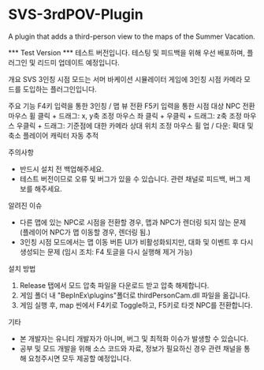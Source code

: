 # SVS-3rdPOV-Plugin
A plugin that adds a third-person view to the maps of the Summer Vacation.

*** Test Version ***
테스트 버전입니다.
테스팅 및 피드백을 위해 우선 배포하며, 플러그인 및 리드미 업데이트 예정입니다.

개요
SVS 3인칭 시점 모드는 서머 바케이션 시뮬레이터 게임에 3인칭 시점 카메라 모드를 도입하는 플러그인입니다.

주요 기능
F4키 입력을 통한 3인칭 / 맵 뷰 전환
F5키 입력을 통한 시점 대상 NPC 전환
마우스 휠 클릭 + 드래그: x, y축 조정
마우스 좌 클릭 + 우클릭 + 드래그: z축 조정
마우스 우클릭 + 드래그: 기준점에 대한 카메라 상대 위치 조정
마우스 휠 업 / 다운: 확대 및 축소
플레이어 캐릭터 자동 추적

주의사항
- 반드시 설치 전 백업해주세요.
- 테스트 버전이므로 오류 및 버그가 있을 수 있습니다. 관련 채널로 피드백, 버그 제보를 해주세요.

알려진 이슈
- 다른 맵에 있는 NPC로 시점을 전환할 경우, 맵과 NPC가 렌더링 되지 않는 문제 (플레이어 NPC가 맵 이동할 경우, 렌더링 됨.)
- 3인칭 시점 모드에서는 맵 이동 버튼 UI가 비활성화되지만, 대화 및 이벤트 후 다시 생성되는 문제 (임시 조치: F4 토글을 다시 실행해 제거 가능)

설치 방법
1. Release 탭에서 모드 압축 파일을 다운로드 받고 압축 해제합니다.
2. 게임 폴더 내 "BepInEx\plugins\"폴더로 thirdPersonCam.dll 파일을 옮깁니다.
3. 게임 실행 후, map 씬에서 F4키로 Toggle하고, F5키로 타겟 NPC를 전환합니다.

기타
- 본 개발자는 유니티 개발자가 아니며, 버그 및 최적화 이슈가 발생할 수 있습니다.
- 공부 및 모드 개발을 위해 소스 코드와 자료, 정보가 필요하신 경우 관련 채널을 통해 요청주시면 모두 제공할 예정입니다.
